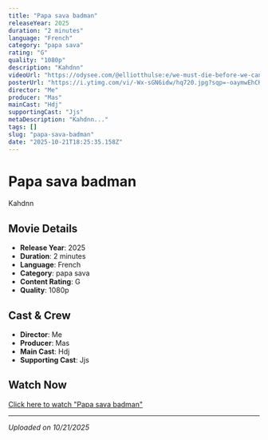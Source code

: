 ```yaml
---
title: "Papa sava badman"
releaseYear: 2025
duration: "2 minutes"
language: "French"
category: "papa sava"
rating: "G"
quality: "1080p"
description: "Kahdnn"
videoUrl: "https://odysee.com/@elliotthulse:e/we-must-die-before-we-can-live:8"
posterUrl: "https://i.ytimg.com/vi/-Wx-sGN6idw/hq720.jpg?sqp=-oaymwEhCK4FEIIDSFryq4qpAxMIARUAAAAAGAElAADIQj0AgKJD&rs=AOn4CLAZIAEZm7fVvpTNISUDla-BR2LaKg"
director: "Me"
producer: "Mas"
mainCast: "Hdj"
supportingCast: "Jjs"
metaDescription: "Kahdnn..."
tags: []
slug: "papa-sava-badman"
date: "2025-10-21T18:25:35.158Z"
---
```


# Papa sava badman

Kahdnn

## Movie Details

- **Release Year**: 2025
- **Duration**: 2 minutes
- **Language**: French
- **Category**: papa sava
- **Content Rating**: G
- **Quality**: 1080p

## Cast & Crew

- **Director**: Me
- **Producer**: Mas
- **Main Cast**: Hdj
- **Supporting Cast**: Jjs

## Watch Now

[Click here to watch "Papa sava badman"](https://odysee.com/@elliotthulse:e/we-must-die-before-we-can-live:8)

---

*Uploaded on 10/21/2025*
